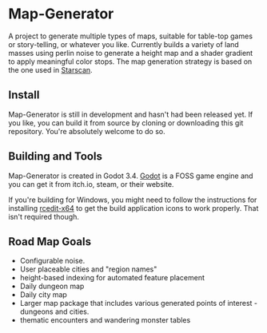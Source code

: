 # Map-Generator
 A project to generate multiple types of maps, suitable for table-top games or story-telling, or whatever you like. Currently builds a variety of land masses using perlin noise to generate a height map and a shader gradient to apply meaningful color stops. The map generation strategy is based on the one used in [Starscan](https://github.com/stuarttempleton/starscan).
 
## Install
Map-Generator is still in development and hasn't had been released yet. If you like, you can build it from source by cloning or downloading this git repository. You're absolutely welcome to do so.

## Building and Tools
Map-Generator is created in Godot 3.4. [Godot](https://godotengine.org/) is a FOSS game engine and you can get it from itch.io, steam, or their website. 

If you're building for Windows, you might need to follow the instructions for installing [rcedit-x64](https://docs.godotengine.org/en/stable/getting_started/workflow/export/changing_application_icon_for_windows.html) to get the build application icons to work properly. That isn't required though.

## Road Map Goals
* Configurable noise.
* User placeable cities and "region names"
* height-based indexing for automated feature placement
* Daily dungeon map
* Daily city map
* Larger map package that includes various generated points of interest - dungeons and cities.
* thematic encounters and wandering monster tables
